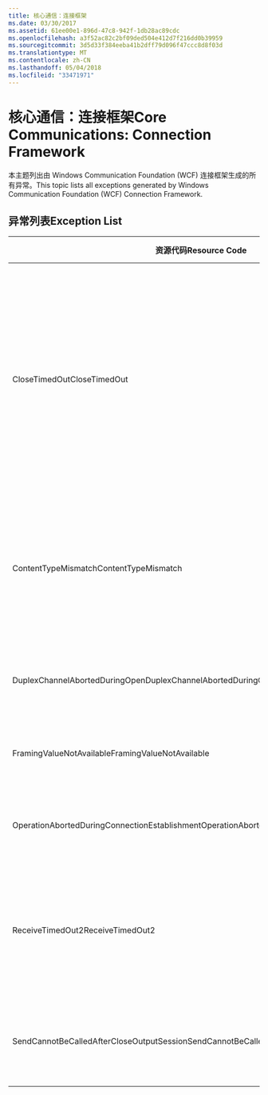 ```yaml
---
title: 核心通信：连接框架
ms.date: 03/30/2017
ms.assetid: 61ee00e1-896d-47c8-942f-1db28ac89cdc
ms.openlocfilehash: a3f52ac82c2bf09ded504e412d7f216dd0b39959
ms.sourcegitcommit: 3d5d33f384eeba41b2dff79d096f47ccc8d8f03d
ms.translationtype: MT
ms.contentlocale: zh-CN
ms.lasthandoff: 05/04/2018
ms.locfileid: "33471971"
---
```

# <a name="core-communications-connection-framework"></a><span data-ttu-id="0687d-102">核心通信：连接框架</span><span class="sxs-lookup"><span data-stu-id="0687d-102">Core Communications: Connection Framework</span></span>
<span data-ttu-id="0687d-103">本主题列出由 Windows Communication Foundation (WCF) 连接框架生成的所有异常。</span><span class="sxs-lookup"><span data-stu-id="0687d-103">This topic lists all exceptions generated by Windows Communication Foundation (WCF) Connection Framework.</span></span>  
  
## <a name="exception-list"></a><span data-ttu-id="0687d-104">异常列表</span><span class="sxs-lookup"><span data-stu-id="0687d-104">Exception List</span></span>  
  
|<span data-ttu-id="0687d-105">资源代码</span><span class="sxs-lookup"><span data-stu-id="0687d-105">Resource Code</span></span>|<span data-ttu-id="0687d-106">资源字符串</span><span class="sxs-lookup"><span data-stu-id="0687d-106">Resource String</span></span>|  
|-------------------|---------------------|  
|<span data-ttu-id="0687d-107">CloseTimedOut</span><span class="sxs-lookup"><span data-stu-id="0687d-107">CloseTimedOut</span></span>|<span data-ttu-id="0687d-108">Close 方法在指定的时间后超时。</span><span class="sxs-lookup"><span data-stu-id="0687d-108">The Close method timed out after the specified time.</span></span> <span data-ttu-id="0687d-109">增加传给 Close 调用的超时值，或者增加绑定上的 CloseTimeout 值。</span><span class="sxs-lookup"><span data-stu-id="0687d-109">Increase the timeout value that is passed to the call to Close or increase the CloseTimeout value on the binding.</span></span> <span data-ttu-id="0687d-110">分配给此操作的时间可能是更长超时的一部分。</span><span class="sxs-lookup"><span data-stu-id="0687d-110">The time allotted to this operation may have been a portion of a longer timeout.</span></span>|  
|<span data-ttu-id="0687d-111">ContentTypeMismatch</span><span class="sxs-lookup"><span data-stu-id="0687d-111">ContentTypeMismatch</span></span>|<span data-ttu-id="0687d-112">指定的内容类型已发送到期望收到该指定内容类型的服务。</span><span class="sxs-lookup"><span data-stu-id="0687d-112">The specified content type was sent to a service that was expecting the specified.</span></span> <span data-ttu-id="0687d-113">客户端和服务绑定可能不匹配。</span><span class="sxs-lookup"><span data-stu-id="0687d-113">The client and service bindings may be mismatched.</span></span>|  
|<span data-ttu-id="0687d-114">DuplexChannelAbortedDuringOpen</span><span class="sxs-lookup"><span data-stu-id="0687d-114">DuplexChannelAbortedDuringOpen</span></span>|<span data-ttu-id="0687d-115">在 Open 过程中，与指定对象的双工通道终止。</span><span class="sxs-lookup"><span data-stu-id="0687d-115">The duplex channel to the specified terminated during the Open process.</span></span>|  
|<span data-ttu-id="0687d-116">FramingValueNotAvailable</span><span class="sxs-lookup"><span data-stu-id="0687d-116">FramingValueNotAvailable</span></span>|<span data-ttu-id="0687d-117">值无法访问，因为该值未完全解码。</span><span class="sxs-lookup"><span data-stu-id="0687d-117">The value cannot be accessed because it is not fully decoded.</span></span>|  
|<span data-ttu-id="0687d-118">OperationAbortedDuringConnectionEstablishment</span><span class="sxs-lookup"><span data-stu-id="0687d-118">OperationAbortedDuringConnectionEstablishment</span></span>|<span data-ttu-id="0687d-119">在建立与指定对象的连接时操作终止。</span><span class="sxs-lookup"><span data-stu-id="0687d-119">The operation was terminated while establishing a connection to the specified.</span></span>|  
|<span data-ttu-id="0687d-120">ReceiveTimedOut2</span><span class="sxs-lookup"><span data-stu-id="0687d-120">ReceiveTimedOut2</span></span>|<span data-ttu-id="0687d-121">接收操作已经在指定的时间后超时。</span><span class="sxs-lookup"><span data-stu-id="0687d-121">The receive operation has timed out after the specified time.</span></span> <span data-ttu-id="0687d-122">分配给此操作的时间可能是更长超时的一部分。</span><span class="sxs-lookup"><span data-stu-id="0687d-122">The time allotted to this operation may have been a portion of a longer timeout.</span></span>|  
|<span data-ttu-id="0687d-123">SendCannotBeCalledAfterCloseOutputSession</span><span class="sxs-lookup"><span data-stu-id="0687d-123">SendCannotBeCalledAfterCloseOutputSession</span></span>|<span data-ttu-id="0687d-124">在调用 CloseOutputSession 之后不能在通道上发送消息。</span><span class="sxs-lookup"><span data-stu-id="0687d-124">You cannot send messages on a channel after CloseOutputSession has been called.</span></span>|
